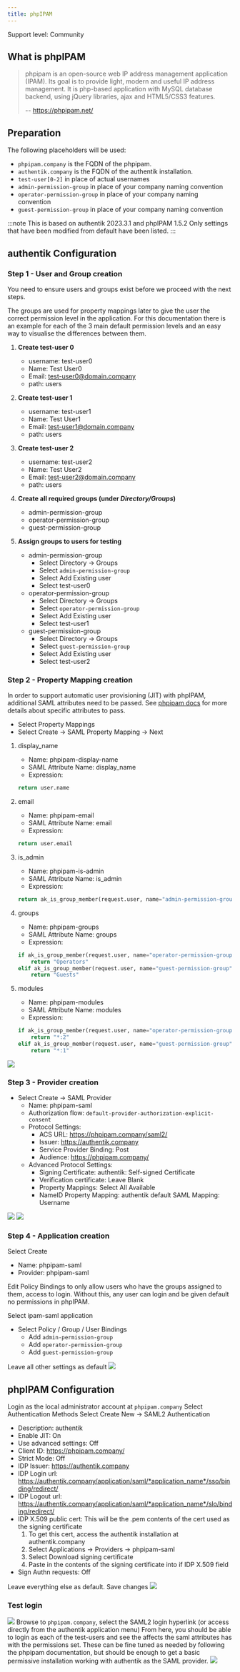 ```yaml
---
title: phpIPAM
---
```


<span class="badge badge--secondary">Support level: Community</span>

## What is phpIPAM

> phpipam is an open-source web IP address management application (IPAM). Its goal is to provide light, modern and useful IP address management. It is php-based application with MySQL database backend, using jQuery libraries, ajax and HTML5/CSS3 features.
>
> -- https://phpipam.net/

## Preparation

The following placeholders will be used:

-   `phpipam.company` is the FQDN of the phpipam.
-   `authentik.company` is the FQDN of the authentik installation.
-   `test-user[0-2]` in place of actual usernames
-   `admin-permission-group` in place of your company naming convention
-   `operator-permission-group` in place of your company naming convention
-   `guest-permission-group` in place of your company naming convention

:::note
This is based on authentik 2023.3.1 and phpIPAM 1.5.2
Only settings that have been modified from default have been listed.
:::

## authentik Configuration

### Step 1 - User and Group creation

You need to ensure users and groups exist before we proceed with the next steps.

The groups are used for property mappings later to give the user the correct permission level in the application. For this documentation there is an example for each of the 3 main default permission levels and an easy way to visualise the differences between them.

1. **Create test-user 0**

    - username: test-user0
    - Name: Test User0
    - Email: test-user0@domain.company
    - path: users

2. **Create test-user 1**

    - username: test-user1
    - Name: Test User1
    - Email: test-user1@domain.company
    - path: users

3. **Create test-user 2**

    - username: test-user2
    - Name: Test User2
    - Email: test-user2@domain.company
    - path: users

4. **Create all required groups (under _Directory/Groups_)**

    - admin-permission-group
    - operator-permission-group
    - guest-permission-group

5. **Assign groups to users for testing**

    - admin-permission-group
        - Select Directory -> Groups
        - Select `admin-permission-group`
        - Select Add Existing user
        - Select test-user0
    - operator-permission-group
        - Select Directory -> Groups
        - Select `operator-permission-group`
        - Select Add Existing user
        - Select test-user1
    - guest-permission-group
        - Select Directory -> Groups
        - Select `guest-permission-group`
        - Select Add Existing user
        - Select test-user2

### Step 2 - Property Mapping creation

In order to support automatic user provisioning (JIT) with phpIPAM, additional SAML attributes need to be passed. See [phpipam docs](https://github.com/phpipam/phpipam/blob/master/doc/Authentication/SAML2.md#automatic-user-jit-provisioning) for more details about specific attributes to pass.

-   Select Property Mappings
-   Select Create -> SAML Property Mapping -> Next

1. display_name

    - Name: phpipam-display-name
    - SAML Attribute Name: display_name
    - Expression:

    ```python
    return user.name
    ```

2. email

    - Name: phpipam-email
    - SAML Attribute Name: email
    - Expression:

    ```python
    return user.email
    ```

3. is_admin

    - Name: phpipam-is-admin
    - SAML Attribute Name: is_admin
    - Expression:

    ```python
    return ak_is_group_member(request.user, name="admin-permission-group")
    ```

4. groups

    - Name: phpipam-groups
    - SAML Attribute Name: groups
    - Expression:

    ```python
    if ak_is_group_member(request.user, name="operator-permission-group"):
        return "Operators"
    elif ak_is_group_member(request.user, name="guest-permission-group"):
        return "Guests"
    ```

5. modules
    - Name: phpipam-modules
    - SAML Attribute Name: modules
    - Expression:
    ```python
    if ak_is_group_member(request.user, name="operator-permission-group"):
        return "*:2"
    elif ak_is_group_member(request.user, name="guest-permission-group"):
        return "*:1"
    ```

![](./img/phpipam-01.png)

### Step 3 - Provider creation

-   Select Create -> SAML Provider
    -   Name: phpipam-saml
    -   Authorization flow: `default-provider-authorization-explicit-consent`
    -   Protocol Settings:
        -   ACS URL: https://phpipam.company/saml2/
        -   Issuer: https://authentik.company
        -   Service Provider Binding: Post
        -   Audience: https://phpipam.company/
    -   Advanced Protocol Settings:
        -   Signing Certificate: authentik: Self-signed Certificate
        -   Verification certificate: Leave Blank
        -   Property Mappings: Select All Available
        -   NameID Property Mapping: authentik default SAML Mapping: Username

![](./img/phpipam-02.png)
![](./img/phpipam-03.png)

### Step 4 - Application creation

Select Create

-   Name: phpipam-saml
-   Provider: phpipam-saml

Edit Policy Bindings to only allow users who have the groups assigned to them, access to login. Without this, any user can login and be given default no permissions in phpIPAM.

Select ipam-saml application

-   Select Policy / Group / User Bindings
    -   Add `admin-permission-group`
    -   Add `operator-permission-group`
    -   Add `guest-permission-group`

Leave all other settings as default
![](./img/phpipam-04.png)

## phpIPAM Configuration

Login as the local administrator account at `phpipam.company`
Select Authentication Methods
Select Create New -> SAML2 Authentication

-   Description: authentik
-   Enable JIT: On
-   Use advanced settings: Off
-   Client ID: https://phpipam.company/
-   Strict Mode: Off
-   IDP Issuer: https://authentik.company
-   IDP Login url: https://authentik.company/application/saml/*application_name*/sso/binding/redirect/
-   IDP Logout url: https://authentik.company/application/saml/*application_name*/slo/binding/redirect/
-   IDP X.509 public cert: This will be the .pem contents of the cert used as the signing certificate
    1. To get this cert, access the authentik installation at authentik.company
    2. Select Applications -> Providers -> phpipam-saml
    3. Select Download signing certificate
    4. Paste in the contents of the signing certificate into if IDP X.509 field
-   Sign Authn requests: Off

Leave everything else as default. Save changes
![](./img/phpipam-05.png)

### Test login

![](./img/phpipam-06.png)
Browse to `phpipam.company`, select the SAML2 login hyperlink (or access directly from the authentik application menu)
From here, you should be able to login as each of the test-users and see the affects the saml attributes has with the permissions set. These can be fine tuned as needed by following the phpipam documentation, but should be enough to get a basic permissive installation working with authentik as the SAML provider.
![](./img/phpipam-07.png)
